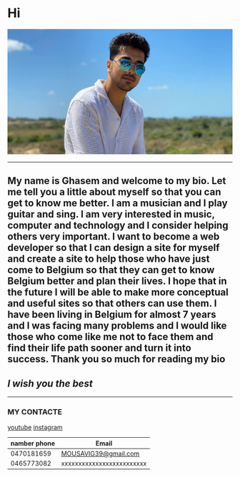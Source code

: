 # Hi

![my Image](../my%20photo..jpg)

---

## My name is Ghasem and welcome to my bio. Let me tell you a little about myself so that you can get to know me better. I am a musician and I play guitar and sing. I am very interested in music, computer and technology and I consider helping others very important. I want to become a web developer so that I can design a site for myself and create a site to help those who have just come to Belgium so that they can get to know Belgium better and plan their lives. I hope that in the future I will be able to make more conceptual and useful sites so that others can use them. I have been living in Belgium for almost 7 years and I was facing many problems and I would like those who come like me not to face them and find their life path sooner and turn it into success. Thank you so much for reading my bio

## _I wish you the best_

---

### **MY CONTACTE**

[youtube](https://www.youtube.com/channel/UCS7o36sFAAQhCZ_7xNxPynw "QasemMousavi")
[instagram](https://www.instagram.com/p/CeboFY7oNBn/ "QasemMousavi")

| namber phone | Email                     |
| ------------ | ------------------------- |
| 0470181659   | MOUSAVIG39@gmail.com      |
| 0465773082   | xxxxxxxxxxxxxxxxxxxxxxxxx |
